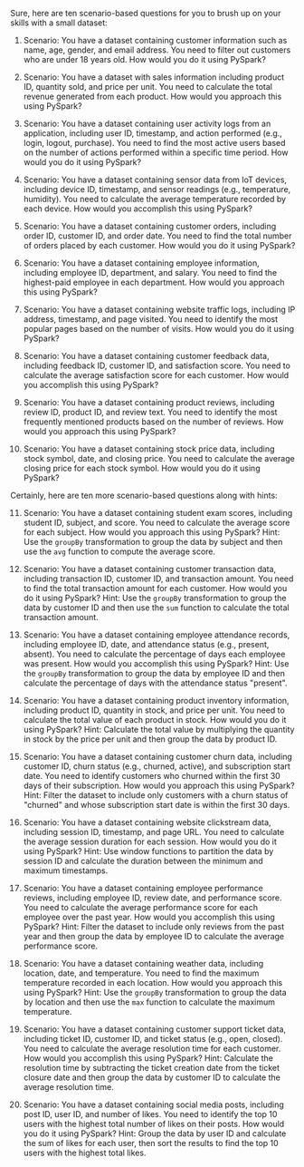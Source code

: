 Sure, here are ten scenario-based questions for you to brush up on your skills with a small dataset:

1. Scenario: You have a dataset containing customer information such as name, age, gender, and email address. You need to filter out customers who are under 18 years old. How would you do it using PySpark?

2. Scenario: You have a dataset with sales information including product ID, quantity sold, and price per unit. You need to calculate the total revenue generated from each product. How would you approach this using PySpark?

3. Scenario: You have a dataset containing user activity logs from an application, including user ID, timestamp, and action performed (e.g., login, logout, purchase). You need to find the most active users based on the number of actions performed within a specific time period. How would you do it using PySpark?

4. Scenario: You have a dataset containing sensor data from IoT devices, including device ID, timestamp, and sensor readings (e.g., temperature, humidity). You need to calculate the average temperature recorded by each device. How would you accomplish this using PySpark?

5. Scenario: You have a dataset containing customer orders, including order ID, customer ID, and order date. You need to find the total number of orders placed by each customer. How would you do it using PySpark?

6. Scenario: You have a dataset containing employee information, including employee ID, department, and salary. You need to find the highest-paid employee in each department. How would you approach this using PySpark?

7. Scenario: You have a dataset containing website traffic logs, including IP address, timestamp, and page visited. You need to identify the most popular pages based on the number of visits. How would you do it using PySpark?

8. Scenario: You have a dataset containing customer feedback data, including feedback ID, customer ID, and satisfaction score. You need to calculate the average satisfaction score for each customer. How would you accomplish this using PySpark?

9. Scenario: You have a dataset containing product reviews, including review ID, product ID, and review text. You need to identify the most frequently mentioned products based on the number of reviews. How would you approach this using PySpark?

10. Scenario: You have a dataset containing stock price data, including stock symbol, date, and closing price. You need to calculate the average closing price for each stock symbol. How would you do it using PySpark?

Certainly, here are ten more scenario-based questions along with hints:

11. Scenario: You have a dataset containing student exam scores, including student ID, subject, and score. You need to calculate the average score for each subject. How would you approach this using PySpark?
   Hint: Use the `groupBy` transformation to group the data by subject and then use the `avg` function to compute the average score.

12. Scenario: You have a dataset containing customer transaction data, including transaction ID, customer ID, and transaction amount. You need to find the total transaction amount for each customer. How would you do it using PySpark?
   Hint: Use the `groupBy` transformation to group the data by customer ID and then use the `sum` function to calculate the total transaction amount.

13. Scenario: You have a dataset containing employee attendance records, including employee ID, date, and attendance status (e.g., present, absent). You need to calculate the percentage of days each employee was present. How would you accomplish this using PySpark?
   Hint: Use the `groupBy` transformation to group the data by employee ID and then calculate the percentage of days with the attendance status "present".

14. Scenario: You have a dataset containing product inventory information, including product ID, quantity in stock, and price per unit. You need to calculate the total value of each product in stock. How would you do it using PySpark?
   Hint: Calculate the total value by multiplying the quantity in stock by the price per unit and then group the data by product ID.

15. Scenario: You have a dataset containing customer churn data, including customer ID, churn status (e.g., churned, active), and subscription start date. You need to identify customers who churned within the first 30 days of their subscription. How would you approach this using PySpark?
   Hint: Filter the dataset to include only customers with a churn status of "churned" and whose subscription start date is within the first 30 days.

16. Scenario: You have a dataset containing website clickstream data, including session ID, timestamp, and page URL. You need to calculate the average session duration for each session. How would you do it using PySpark?
   Hint: Use window functions to partition the data by session ID and calculate the duration between the minimum and maximum timestamps.

17. Scenario: You have a dataset containing employee performance reviews, including employee ID, review date, and performance score. You need to calculate the average performance score for each employee over the past year. How would you accomplish this using PySpark?
   Hint: Filter the dataset to include only reviews from the past year and then group the data by employee ID to calculate the average performance score.

18. Scenario: You have a dataset containing weather data, including location, date, and temperature. You need to find the maximum temperature recorded in each location. How would you approach this using PySpark?
   Hint: Use the `groupBy` transformation to group the data by location and then use the `max` function to calculate the maximum temperature.

19. Scenario: You have a dataset containing customer support ticket data, including ticket ID, customer ID, and ticket status (e.g., open, closed). You need to calculate the average resolution time for each customer. How would you accomplish this using PySpark?
   Hint: Calculate the resolution time by subtracting the ticket creation date from the ticket closure date and then group the data by customer ID to calculate the average resolution time.

20. Scenario: You have a dataset containing social media posts, including post ID, user ID, and number of likes. You need to identify the top 10 users with the highest total number of likes on their posts. How would you do it using PySpark?
   Hint: Group the data by user ID and calculate the sum of likes for each user, then sort the results to find the top 10 users with the highest total likes.

